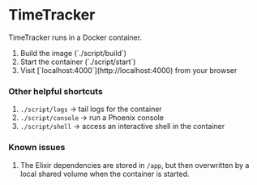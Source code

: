 # TimeTracker

<p>TimeTracker runs in a Docker container.</p>

<ol>
  <li>Build the image (`./script/build`)</li>
  <li>Start the container (`./script/start`)</li>
  <li>Visit [`localhost:4000`](http://localhost:4000) from your browser</li>
</ol>

### Other helpful shortcuts

1. `./script/logs` &rarr; tail logs for the container
1. `./script/console` &rarr; run a Phoenix console
1. `./script/shell` &rarr; access an interactive shell in the container

### Known issues

1. The Elixir dependencies are stored in `/app`, but then overwritten by a local shared volume when the container is started.

